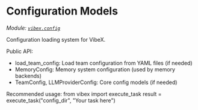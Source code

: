 # Configuration Models

_Module: [`vibex.config`](https://github.com/dustland/vibex/blob/main/src/vibex/config.py)_

Configuration loading system for VibeX.

Public API:

- load_team_config: Load team configuration from YAML files (if needed)
- MemoryConfig: Memory system configuration (used by memory backends)
- TeamConfig, LLMProviderConfig: Core config models (if needed)

Recommended usage:
from vibex import execute_task
result = execute_task("config_dir", "Your task here")
